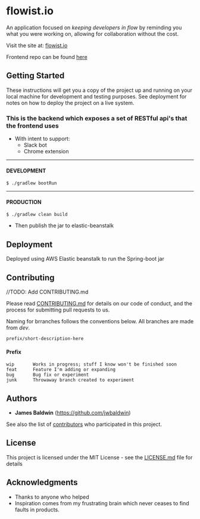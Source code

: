 # flowist.io

An application focused on *keeping developers in flow* by reminding you what you were working on, allowing for collaboration without the cost.

Visit the site at: [flowist.io](https://flowist.io)

Frontend repo can be found [here](https://github.com/jwbaldwin/flowist-frontend)

## Getting Started

These instructions will get you a copy of the project up and running on your local machine for development and testing purposes. See deployment for notes on how to deploy the project on a live system.


### This is the backend which exposes a set of RESTful api's that the frontend uses
 * With intent to support:
   * Slack bot
   * Chrome extension

------------------
#### DEVELOPMENT
```
$ ./gradlew bootRun
```

--------------
#### PRODUCTION
```
$ ./gradlew clean build
```
 * Then publish the jar to elastic-beanstalk

## Deployment

Deployed using AWS Elastic beanstalk to run the Spring-boot jar

## Contributing
 //TODO: Add CONTRIBUTING.md

Please read [CONTRIBUTING.md](https://gist.github.com/) for details on our code of conduct, and the process for submitting pull requests to us.

Naming for brranches follows the conventions below. All branches are made from _dev_.

```prefix/short-description-here```

#### Prefix
```
wip       Works in progress; stuff I know won't be finished soon
feat      Feature I'm adding or expanding
bug       Bug fix or experiment
junk      Throwaway branch created to experiment
```

## Authors

* **James Baldwin** (https://github.com/jwbaldwin)

See also the list of [contributors](https://github.com/your/project/contributors) who participated in this project.

## License

This project is licensed under the MIT License - see the [LICENSE.md](LICENSE.md) file for details

## Acknowledgments

* Thanks to anyone who helped
* Inspiration comes from my frustrating brain which never ceases to find faults in products.
